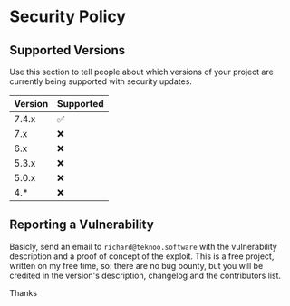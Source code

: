 # Security Policy

## Supported Versions

Use this section to tell people about which versions of your project are
currently being supported with security updates.

| Version | Supported          |
|---------|--------------------|
| 7.4.x   | :white_check_mark: |
| 7.x     | :x:                |
| 6.x     | :x:                |
| 5.3.x   | :x:                |
| 5.0.x   | :x:                |
| 4.*     | :x:                |

## Reporting a Vulnerability

Basicly, send an email to `richard@teknoo.software` with the vulnerability description and a proof of concept of the exploit.
This is a free project, written on my free time, so: there are no bug bounty, but you will be credited in the version's description, changelog and the contributors list.

Thanks
